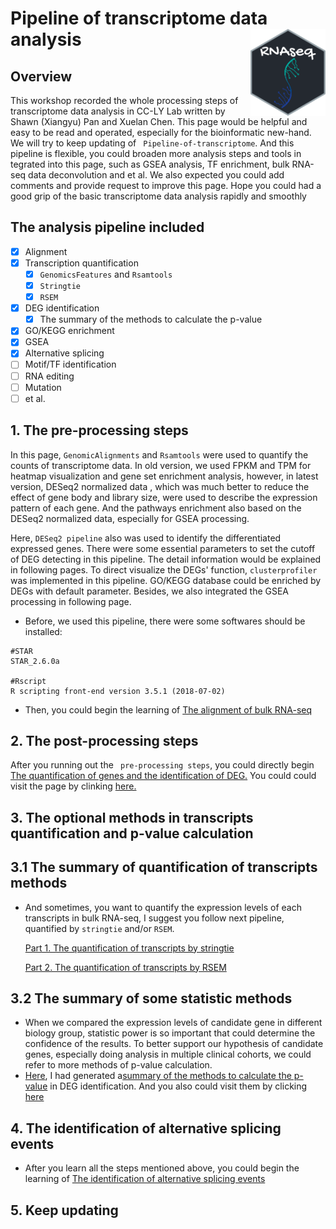 # Pipeline of transcriptome data analysis<img src="README.assets/RNAseq-google-font.png" align="right" width="120" />

## Overview

This workshop recorded the whole processing steps of transcriptome data analysis in CC-LY Lab written by Shawn (Xiangyu) Pan and Xuelan Chen. This page would be helpful and easy to be read and operated, especially for the bioinformatic new-hand. We will try to keep updating of ` Pipeline-of-transcriptome`. And this pipeline is flexible, you could broaden more analysis steps and tools in tegrated into this page, such as GSEA analysis, TF enrichment, bulk RNA-seq data deconvolution and et al. We also expected you could add comments and provide request to improve this page. Hope you could had a good grip of the basic transcriptome data analysis rapidly and smoothly

## **The analysis pipeline included**

- [x] Alignment
- [x] Transcription quantification
  - [x] `GenomicsFeatures` and `Rsamtools`
  - [x] `Stringtie`
  - [x] `RSEM`
- [x] DEG identification
  - [x] The summary of the methods to calculate the p-value
- [x] GO/KEGG enrichment
- [x] GSEA
- [x] Alternative splicing
- [ ] Motif/TF identification
- [ ] RNA editing
- [ ] Mutation
- [ ] et al.

## 1. The pre-processing steps

In this page, ```GenomicAlignments``` and ```Rsamtools``` were used to quantify the counts of transcriptome  data. In old version, we used FPKM and TPM for heatmap visualization and gene set enrichment analysis, however, in latest version,  DESeq2 normalized data , which was much better to reduce the effect of gene body and library size, were used to describe the expression pattern of each gene. And the pathways enrichment also based on the DESeq2 normalized data, especially for GSEA processing. 

Here, ```DESeq2 pipeline``` also was used to identify the differentiated expressed genes. There were some essential parameters to set the cutoff of DEG detecting in this pipeline. The detail information would be explained in following pages. To direct visualize the DEGs' function, ```clusterprofiler``` was implemented in this pipeline. GO/KEGG database could be enriched by DEGs with default parameter.  Besides, we also integrated the GSEA processing in following page.

- Before, we used this pipeline, there were some softwares should be installed: 

~~~shell
#STAR
STAR_2.6.0a

#Rscript
R scripting front-end version 3.5.1 (2018-07-02)
~~~

- Then, you could begin the learning of [The alignment of bulk RNA-seq](step1.md)

## 2. The post-processing steps

After you running out the ` pre-processing steps`, you could directly begin [The quantification of genes and the identification of DEG.](step2.md) You could could visit the page by clinking [here.](step2.md)

## 3. The optional methods  in transcripts quantification and p-value calculation

## 3.1 The summary of quantification of transcripts methods  

- And sometimes, you want to quantify the expression levels of each transcripts in bulk RNA-seq, I suggest you follow next pipeline, quantified by ``stringtie`` and/or `RSEM`. 

  [Part 1. The quantification of transcripts by stringtie ](step3.md)

  [Part 2. The quantification of transcripts by RSEM](step4.md)

## 3.2 The summary of some statistic methods

- When we compared the expression levels of candidate gene in different biology group, statistic power is so important that could determine the confidence of the results. To better support our hypothesis of candidate genes, especially doing analysis in multiple clinical cohorts, we could refer to more methods of p-value calculation. 
- [Here](pvalue_cal.md), I had generated a[summary of the methods to calculate the p-value](pvalue_cal.md) in DEG identification. And you also could visit them by clicking [here](pvalue_cal.md)

## 4. The identification of alternative splicing events

- After you learn all the steps mentioned above, you could begin the learning of [The identification of alternative splicing events](AS_identified.md)

## 5. Keep updating















